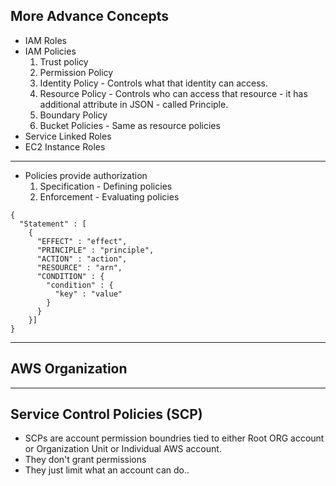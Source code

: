 ## More Advance Concepts

* IAM Roles
* IAM Policies 
  1. Trust policy
  2. Permission Policy
  3. Identity Policy - Controls what that identity can access.
  4. Resource Policy - Controls who can access that resource - it has additional attribute in JSON - called Principle.
  5. Boundary Policy
  6. Bucket Policies - Same as resource policies
* Service Linked Roles
* EC2 Instance Roles

---
* Policies provide authorization
  1. Specification - Defining policies
  2. Enforcement - Evaluating policies


```
{
  "Statement" : [
    {
      "EFFECT" : "effect",
      "PRINCIPLE" : "principle",
      "ACTION" : "action",
      "RESOURCE" : "arn",
      "CONDITION" : {
        "condition" : {
          "key" : "value"
        }
      }
    }]
}
```
___
## AWS Organization

---
## Service Control Policies (SCP)

* SCPs are account permission boundries tied to either Root ORG account or Organization Unit or Individual AWS account.
* They don't grant permissions
* They just limit what an account can do..
